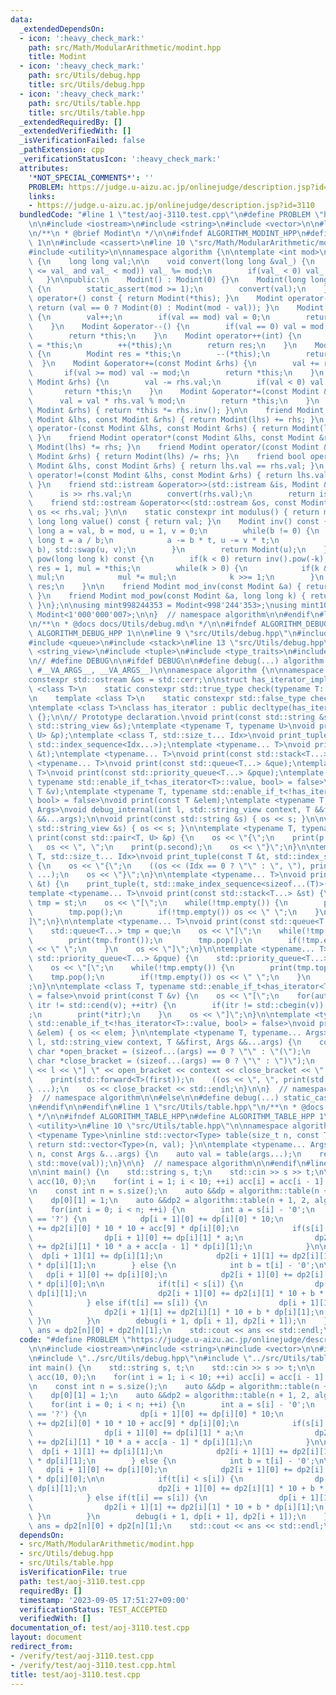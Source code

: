 ```yaml
---
data:
  _extendedDependsOn:
  - icon: ':heavy_check_mark:'
    path: src/Math/ModularArithmetic/modint.hpp
    title: Modint
  - icon: ':heavy_check_mark:'
    path: src/Utils/debug.hpp
    title: src/Utils/debug.hpp
  - icon: ':heavy_check_mark:'
    path: src/Utils/table.hpp
    title: src/Utils/table.hpp
  _extendedRequiredBy: []
  _extendedVerifiedWith: []
  _isVerificationFailed: false
  _pathExtension: cpp
  _verificationStatusIcon: ':heavy_check_mark:'
  attributes:
    '*NOT_SPECIAL_COMMENTS*': ''
    PROBLEM: https://judge.u-aizu.ac.jp/onlinejudge/description.jsp?id=3110
    links:
    - https://judge.u-aizu.ac.jp/onlinejudge/description.jsp?id=3110
  bundledCode: "#line 1 \"test/aoj-3110.test.cpp\"\n#define PROBLEM \"https://judge.u-aizu.ac.jp/onlinejudge/description.jsp?id=3110\"\
    \n\n#include <iostream>\n#include <string>\n#include <vector>\n\n#line 1 \"src/Math/ModularArithmetic/modint.hpp\"\
    \n/**\n * @brief Modint\n */\n\n#ifndef ALGORITHM_MODINT_HPP\n#define ALGORITHM_MODINT_HPP\
    \ 1\n\n#include <cassert>\n#line 10 \"src/Math/ModularArithmetic/modint.hpp\"\n\
    #include <utility>\n\nnamespace algorithm {\n\ntemplate <int mod>\nclass Modint\
    \ {\n    long long val;\n\n    void convert(long long &val_) {\n        if(!(-mod\
    \ <= val_ and val_ < mod)) val_ %= mod;\n        if(val_ < 0) val_ += mod;\n \
    \   }\n\npublic:\n    Modint() : Modint(0) {}\n    Modint(long long val_) : val(val_)\
    \ {\n        static_assert(mod >= 1);\n        convert(val);\n    }\n\n    Modint\
    \ operator+() const { return Modint(*this); }\n    Modint operator-() const {\
    \ return (val == 0 ? Modint(0) : Modint(mod - val)); }\n    Modint &operator++()\
    \ {\n        val++;\n        if(val == mod) val = 0;\n        return *this;\n\
    \    }\n    Modint &operator--() {\n        if(val == 0) val = mod;\n        val--;\n\
    \        return *this;\n    }\n    Modint operator++(int) {\n        Modint res\
    \ = *this;\n        ++(*this);\n        return res;\n    }\n    Modint operator--(int)\
    \ {\n        Modint res = *this;\n        --(*this);\n        return res;\n  \
    \  }\n    Modint &operator+=(const Modint &rhs) {\n        val += rhs.val;\n \
    \       if(val >= mod) val -= mod;\n        return *this;\n    }\n    Modint &operator-=(const\
    \ Modint &rhs) {\n        val -= rhs.val;\n        if(val < 0) val += mod;\n \
    \       return *this;\n    }\n    Modint &operator*=(const Modint &rhs) {\n  \
    \      val = val * rhs.val % mod;\n        return *this;\n    }\n    Modint &operator/=(const\
    \ Modint &rhs) { return *this *= rhs.inv(); }\n\n    friend Modint operator+(const\
    \ Modint &lhs, const Modint &rhs) { return Modint(lhs) += rhs; }\n    friend Modint\
    \ operator-(const Modint &lhs, const Modint &rhs) { return Modint(lhs) -= rhs;\
    \ }\n    friend Modint operator*(const Modint &lhs, const Modint &rhs) { return\
    \ Modint(lhs) *= rhs; }\n    friend Modint operator/(const Modint &lhs, const\
    \ Modint &rhs) { return Modint(lhs) /= rhs; }\n    friend bool operator==(const\
    \ Modint &lhs, const Modint &rhs) { return lhs.val == rhs.val; }\n    friend bool\
    \ operator!=(const Modint &lhs, const Modint &rhs) { return lhs.val != rhs.val;\
    \ }\n    friend std::istream &operator>>(std::istream &is, Modint &rhs) {\n  \
    \      is >> rhs.val;\n        convert(rhs.val);\n        return is;\n    }\n\
    \    friend std::ostream &operator<<(std::ostream &os, const Modint &rhs) { return\
    \ os << rhs.val; }\n\n    static constexpr int modulus() { return mod; }\n   \
    \ long long value() const { return val; }\n    Modint inv() const {\n        long\
    \ long a = val, b = mod, u = 1, v = 0;\n        while(b != 0) {\n            long\
    \ long t = a / b;\n            a -= b * t, u -= v * t;\n            std::swap(a,\
    \ b), std::swap(u, v);\n        }\n        return Modint(u);\n    }\n    Modint\
    \ pow(long long k) const {\n        if(k < 0) return inv().pow(-k);\n        Modint\
    \ res = 1, mul = *this;\n        while(k > 0) {\n            if(k & 1LL) res *=\
    \ mul;\n            mul *= mul;\n            k >>= 1;\n        }\n        return\
    \ res;\n    }\n\n    friend Modint mod_inv(const Modint &a) { return a.inv();\
    \ }\n    friend Modint mod_pow(const Modint &a, long long k) { return a.pow(k);\
    \ }\n};\n\nusing mint998244353 = Modint<998'244'353>;\nusing mint1000000007 =\
    \ Modint<1'000'000'007>;\n\n}  // namespace algorithm\n\n#endif\n#line 1 \"src/Utils/debug.hpp\"\
    \n/**\n * @docs docs/Utils/debug.md\n */\n\n#ifndef ALGORITHM_DEBUG_HPP\n#define\
    \ ALGORITHM_DEBUG_HPP 1\n\n#line 9 \"src/Utils/debug.hpp\"\n#include <iterator>\n\
    #include <queue>\n#include <stack>\n#line 13 \"src/Utils/debug.hpp\"\n#include\
    \ <string_view>\n#include <tuple>\n#include <type_traits>\n#include <utility>\n\
    \n// #define DEBUG\n\n#ifdef DEBUG\n\n#define debug(...) algorithm::debug::debug_internal(__LINE__,\
    \ #__VA_ARGS__, __VA_ARGS__)\n\nnamespace algorithm {\n\nnamespace debug {\n\n\
    constexpr std::ostream &os = std::cerr;\n\nstruct has_iterator_impl {\n    template\
    \ <class T>\n    static constexpr std::true_type check(typename T::iterator *);\n\
    \n    template <class T>\n    static constexpr std::false_type check(...);\n};\n\
    \ntemplate <class T>\nclass has_iterator : public decltype(has_iterator_impl::check<T>(nullptr))\
    \ {};\n\n// Prototype declaration.\nvoid print(const std::string &s);\nvoid print(const\
    \ std::string_view &s);\ntemplate <typename T, typename U>\nvoid print(const std::pair<T,\
    \ U> &p);\ntemplate <class T, std::size_t... Idx>\nvoid print_tuple(const T &t,\
    \ std::index_sequence<Idx...>);\ntemplate <typename... T>\nvoid print(const std::tuple<T...>\
    \ &t);\ntemplate <typename... T>\nvoid print(const std::stack<T...> &st);\ntemplate\
    \ <typename... T>\nvoid print(const std::queue<T...> &que);\ntemplate <typename...\
    \ T>\nvoid print(const std::priority_queue<T...> &pque);\ntemplate <typename T,\
    \ typename std::enable_if_t<has_iterator<T>::value, bool> = false>\nvoid print(const\
    \ T &v);\ntemplate <typename T, typename std::enable_if_t<!has_iterator<T>::value,\
    \ bool> = false>\nvoid print(const T &elem);\ntemplate <typename T, typename...\
    \ Args>\nvoid debug_internal(int l, std::string_view context, T &&first, Args\
    \ &&...args);\n\nvoid print(const std::string &s) { os << s; }\n\nvoid print(const\
    \ std::string_view &s) { os << s; }\n\ntemplate <typename T, typename U>\nvoid\
    \ print(const std::pair<T, U> &p) {\n    os << \"{\";\n    print(p.first);\n \
    \   os << \", \";\n    print(p.second);\n    os << \"}\";\n}\n\ntemplate <class\
    \ T, std::size_t... Idx>\nvoid print_tuple(const T &t, std::index_sequence<Idx...>)\
    \ {\n    os << \"{\";\n    ((os << (Idx == 0 ? \"\" : \", \"), print(std::get<Idx>(t))),\
    \ ...);\n    os << \"}\";\n}\n\ntemplate <typename... T>\nvoid print(const std::tuple<T...>\
    \ &t) {\n    print_tuple(t, std::make_index_sequence<sizeof...(T)>());\n}\n\n\
    template <typename... T>\nvoid print(const std::stack<T...> &st) {\n    std::stack<T...>\
    \ tmp = st;\n    os << \"[\";\n    while(!tmp.empty()) {\n        print(tmp.top());\n\
    \        tmp.pop();\n        if(!tmp.empty()) os << \" \";\n    }\n    os << \"\
    ]\";\n}\n\ntemplate <typename... T>\nvoid print(const std::queue<T...> &que) {\n\
    \    std::queue<T...> tmp = que;\n    os << \"[\";\n    while(!tmp.empty()) {\n\
    \        print(tmp.front());\n        tmp.pop();\n        if(!tmp.empty()) os\
    \ << \" \";\n    }\n    os << \"]\";\n}\n\ntemplate <typename... T>\nvoid print(const\
    \ std::priority_queue<T...> &pque) {\n    std::priority_queue<T...> tmp = pque;\n\
    \    os << \"[\";\n    while(!tmp.empty()) {\n        print(tmp.top());\n    \
    \    tmp.pop();\n        if(!tmp.empty()) os << \" \";\n    }\n    os << \"]\"\
    ;\n}\n\ntemplate <class T, typename std::enable_if_t<has_iterator<T>::value, bool>\
    \ = false>\nvoid print(const T &v) {\n    os << \"[\";\n    for(auto itr = std::cbegin(v);\
    \ itr != std::cend(v); ++itr) {\n        if(itr != std::cbegin(v)) os << \" \"\
    ;\n        print(*itr);\n    }\n    os << \"]\";\n}\n\ntemplate <typename T, typename\
    \ std::enable_if_t<!has_iterator<T>::value, bool> = false>\nvoid print(const T\
    \ &elem) { os << elem; }\n\ntemplate <typename T, typename... Args>\nvoid debug_internal(int\
    \ l, std::string_view context, T &&first, Args &&...args) {\n    constexpr const\
    \ char *open_bracket = (sizeof...(args) == 0 ? \"\" : \"(\");\n    constexpr const\
    \ char *close_bracket = (sizeof...(args) == 0 ? \"\" : \")\");\n    os << \"[L\"\
    \ << l << \"] \" << open_bracket << context << close_bracket << \": \" << open_bracket;\n\
    \    print(std::forward<T>(first));\n    ((os << \", \", print(std::forward<Args>(args))),\
    \ ...);\n    os << close_bracket << std::endl;\n}\n\n}  // namespace debug\n\n\
    }  // namespace algorithm\n\n#else\n\n#define debug(...) static_cast<void>(0)\n\
    \n#endif\n\n#endif\n#line 1 \"src/Utils/table.hpp\"\n/**\n * @docs docs/Utils/table.md\n\
    \ */\n\n#ifndef ALGORITHM_TABLE_HPP\n#define ALGORITHM_TABLE_HPP 1\n\n#include\
    \ <utility>\n#line 10 \"src/Utils/table.hpp\"\n\nnamespace algorithm {\n\ntemplate\
    \ <typename Type>\ninline std::vector<Type> table(size_t n, const Type &val) {\
    \ return std::vector<Type>(n, val); }\n\ntemplate <typename... Args>\nauto table(size_t\
    \ n, const Args &...args) {\n    auto val = table(args...);\n    return std::vector<decltype(val)>(n,\
    \ std::move(val));\n}\n\n}  // namespace algorithm\n\n#endif\n#line 10 \"test/aoj-3110.test.cpp\"\
    \n\nint main() {\n    std::string s, t;\n    std::cin >> s >> t;\n\n    std::vector<int>\
    \ acc(10, 0);\n    for(int i = 1; i < 10; ++i) acc[i] = acc[i - 1] + i;\n    debug(acc);\n\
    \n    const int n = s.size();\n    auto &&dp = algorithm::table(n + 1, 2, algorithm::mint1000000007(0));\n\
    \    dp[0][1] = 1;\n    auto &&dp2 = algorithm::table(n + 1, 2, algorithm::mint1000000007(0));\n\
    \    for(int i = 0; i < n; ++i) {\n        int a = s[i] - '0';\n        if(t[i]\
    \ == '?') {\n            dp[i + 1][0] += dp[i][0] * 10;\n            dp2[i + 1][0]\
    \ += dp2[i][0] * 10 * 10 + acc[9] * dp[i][0];\n            if(s[i] != '0') {\n\
    \                dp[i + 1][0] += dp[i][1] * a;\n                dp2[i + 1][0]\
    \ += dp2[i][1] * 10 * a + acc[a - 1] * dp[i][1];\n            }\n\n          \
    \  dp[i + 1][1] += dp[i][1];\n            dp2[i + 1][1] += dp2[i][1] * 10 + a\
    \ * dp[i][1];\n        } else {\n            int b = t[i] - '0';\n\n         \
    \   dp[i + 1][0] += dp[i][0];\n            dp2[i + 1][0] += dp2[i][0] * 10 + b\
    \ * dp[i][0];\n\n            if(t[i] < s[i]) {\n                dp[i + 1][0] +=\
    \ dp[i][1];\n                dp2[i + 1][0] += dp2[i][1] * 10 + b * dp[i][1];\n\
    \            } else if(t[i] == s[i]) {\n                dp[i + 1][1] += dp[i][1];\n\
    \                dp2[i + 1][1] += dp2[i][1] * 10 + b * dp[i][1];\n           \
    \ }\n        }\n        debug(i + 1, dp[i + 1], dp2[i + 1]);\n    }\n\n    auto\
    \ ans = dp2[n][0] + dp2[n][1];\n    std::cout << ans << std::endl;\n}\n"
  code: "#define PROBLEM \"https://judge.u-aizu.ac.jp/onlinejudge/description.jsp?id=3110\"\
    \n\n#include <iostream>\n#include <string>\n#include <vector>\n\n#include \"../src/Math/ModularArithmetic/modint.hpp\"\
    \n#include \"../src/Utils/debug.hpp\"\n#include \"../src/Utils/table.hpp\"\n\n\
    int main() {\n    std::string s, t;\n    std::cin >> s >> t;\n\n    std::vector<int>\
    \ acc(10, 0);\n    for(int i = 1; i < 10; ++i) acc[i] = acc[i - 1] + i;\n    debug(acc);\n\
    \n    const int n = s.size();\n    auto &&dp = algorithm::table(n + 1, 2, algorithm::mint1000000007(0));\n\
    \    dp[0][1] = 1;\n    auto &&dp2 = algorithm::table(n + 1, 2, algorithm::mint1000000007(0));\n\
    \    for(int i = 0; i < n; ++i) {\n        int a = s[i] - '0';\n        if(t[i]\
    \ == '?') {\n            dp[i + 1][0] += dp[i][0] * 10;\n            dp2[i + 1][0]\
    \ += dp2[i][0] * 10 * 10 + acc[9] * dp[i][0];\n            if(s[i] != '0') {\n\
    \                dp[i + 1][0] += dp[i][1] * a;\n                dp2[i + 1][0]\
    \ += dp2[i][1] * 10 * a + acc[a - 1] * dp[i][1];\n            }\n\n          \
    \  dp[i + 1][1] += dp[i][1];\n            dp2[i + 1][1] += dp2[i][1] * 10 + a\
    \ * dp[i][1];\n        } else {\n            int b = t[i] - '0';\n\n         \
    \   dp[i + 1][0] += dp[i][0];\n            dp2[i + 1][0] += dp2[i][0] * 10 + b\
    \ * dp[i][0];\n\n            if(t[i] < s[i]) {\n                dp[i + 1][0] +=\
    \ dp[i][1];\n                dp2[i + 1][0] += dp2[i][1] * 10 + b * dp[i][1];\n\
    \            } else if(t[i] == s[i]) {\n                dp[i + 1][1] += dp[i][1];\n\
    \                dp2[i + 1][1] += dp2[i][1] * 10 + b * dp[i][1];\n           \
    \ }\n        }\n        debug(i + 1, dp[i + 1], dp2[i + 1]);\n    }\n\n    auto\
    \ ans = dp2[n][0] + dp2[n][1];\n    std::cout << ans << std::endl;\n}\n"
  dependsOn:
  - src/Math/ModularArithmetic/modint.hpp
  - src/Utils/debug.hpp
  - src/Utils/table.hpp
  isVerificationFile: true
  path: test/aoj-3110.test.cpp
  requiredBy: []
  timestamp: '2023-09-05 17:51:27+09:00'
  verificationStatus: TEST_ACCEPTED
  verifiedWith: []
documentation_of: test/aoj-3110.test.cpp
layout: document
redirect_from:
- /verify/test/aoj-3110.test.cpp
- /verify/test/aoj-3110.test.cpp.html
title: test/aoj-3110.test.cpp
---
```

